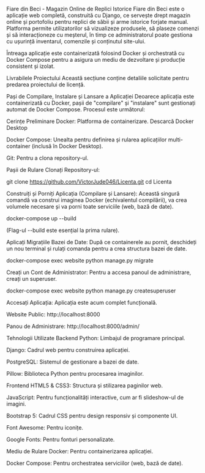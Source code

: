 Fiare din Beci - Magazin Online de Replici Istorice
Fiare din Beci este o aplicație web completă, construită cu Django, ce servește drept magazin online și portofoliu pentru replici de săbii și arme istorice forjate manual. Platforma permite utilizatorilor să vizualizeze produsele, să plaseze comenzi și să interacționeze cu meșterul, în timp ce administratorul poate gestiona cu ușurință inventarul, comenzile și conținutul site-ului.

Întreaga aplicație este containerizată folosind Docker și orchestrată cu Docker Compose pentru a asigura un mediu de dezvoltare și producție consistent și izolat.

Livrabilele Proiectului
Această secțiune conține detaliile solicitate pentru predarea proiectului de licență.


Pași de Compilare, Instalare și Lansare a Aplicației
Deoarece aplicația este containerizată cu Docker, pașii de "compilare" și "instalare" sunt gestionați automat de Docker Compose. Procesul este următorul:

Cerințe Preliminare
Docker: Platforma de containerizare. Descarcă Docker Desktop

Docker Compose: Unealta pentru definirea și rularea aplicațiilor multi-container (inclusă în Docker Desktop).

Git: Pentru a clona repository-ul.

Pașii de Rulare
Clonați Repository-ul:

git clone https://github.com/VictorJude046/Licenta.git
cd Licenta

Construiți și Porniți Aplicația (Compilare și Lansare):
Această singură comandă va construi imaginea Docker (echivalentul compilării), va crea volumele necesare și va porni toate serviciile (web, bază de date).

docker-compose up --build

(Flag-ul --build este esențial la prima rulare).

Aplicați Migrațiile Bazei de Date:
După ce containerele au pornit, deschideți un nou terminal și rulați comanda pentru a crea structura bazei de date.

docker-compose exec website python manage.py migrate

Creați un Cont de Administrator:
Pentru a accesa panoul de administrare, creați un superuser.

docker-compose exec website python manage.py createsuperuser

Accesați Aplicația:
Aplicația este acum complet funcțională.

Website Public: http://localhost:8000

Panou de Administrare: http://localhost:8000/admin/

Tehnologii Utilizate
Backend
Python: Limbajul de programare principal.

Django: Cadrul web pentru construirea aplicației.

PostgreSQL: Sistemul de gestionare a bazei de date.

Pillow: Biblioteca Python pentru procesarea imaginilor.

Frontend
HTML5 & CSS3: Structura și stilizarea paginilor web.

JavaScript: Pentru funcționalități interactive, cum ar fi slideshow-ul de imagini.

Bootstrap 5: Cadrul CSS pentru design responsiv și componente UI.

Font Awesome: Pentru iconițe.

Google Fonts: Pentru fonturi personalizate.

Mediu de Rulare
Docker: Pentru containerizarea aplicației.

Docker Compose: Pentru orchestratea serviciilor (web, bază de date).
